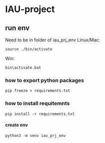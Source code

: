 # IAU-project

## run env 
Need to be in folder of iau_prj_env
Linux/Mac: 
```
source ./bin/activate
```
Win: 
```
bin\activate.bat
```

### how to export python packages
```
pip freeze > requirements.txt
```

### how to install requitemnts
```
pip install -r requirements.txt
```

#### create env
```
python3 -m venv iau_prj_env 
```
